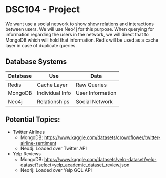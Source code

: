 # DSC104 - Project
We want use a social network to show show relations and interactions between users. We will use Neo4j for this purpose. When querying for information regarding the users in the network, we will direct that to MongoDB which will hold that information. Redis will be used as a cache layer in case of duplicate queries.

## Database Systems
|Database  | Use | Data
|--|--|--|
| Redis | Cache Layer  | Raw Queries
| MongoDB | Individual Info | User Information
| Neo4j | Relationships | Social Network

## Potential Topics:
- Twitter Airlines
	- MongoDB: https://www.kaggle.com/datasets/crowdflower/twitter-airline-sentiment
	- Neo4j: Loaded over Twitter API
- Yelp Reviews
	- MongoDB: https://www.kaggle.com/datasets/yelp-dataset/yelp-dataset?select=yelp_academic_dataset_review.json
	- Neo4j: Loaded over Yelp GQL API
